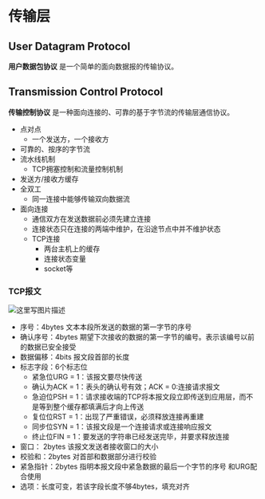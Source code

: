 # 传输层

## User Datagram Protocol

__用户数据包协议__ 是一个简单的面向数据报的传输协议。


## Transmission Control Protocol

__传输控制协议__ 是一种面向连接的、可靠的基于字节流的传输层通信协议。

* 点对点
    * 一个发送方，一个接收方
* 可靠的、按序的字节流
* 流水线机制
    * TCP拥塞控制和流量控制机制
* 发送方/接收方缓存
* 全双工
    * 同一连接中能够传输双向数据流
* 面向连接
    * 通信双方在发送数据前必须先建立连接
    * 连接状态只在连接的两端中维护，在沿途节点中并不维护状态
    * TCP连接
        * 两台主机上的缓存
        * 连接状态变量
        * socket等

### TCP报文

![这里写图片描述](http://img.blog.csdn.net/20170529143355269?watermark/2/text/aHR0cDovL2Jsb2cuY3Nkbi5uZXQvSm9raTIzMw==/font/5a6L5L2T/fontsize/400/fill/I0JBQkFCMA==/dissolve/70/gravity/SouthEast)
* 序号：4bytes 文本本段所发送的数据的第一字节的序号
* 确认序号：4bytes 期望下次接收的数据的第一字节的编号。表示该编号以前的数据已安全接受
* 数据偏移：4bits 报文段首部的长度
* 标志字段：6个标志位
    * 紧急位URG = 1：该报文要尽快传送
    * 确认为ACK = 1：表头的确认号有效；ACK = 0:连接请求报文
    * 急迫位PSH = 1：请求接收端的TCP将本报文段立即传送到应用层，而不是等到整个缓存都填满后才向上传送
    * 复位位RST = 1：出现了严重错误，必须释放连接再重建
    * 同步位SYN = 1：该报文段是一个连接请求或连接响应报文
    * 终止位FIN = 1：要发送的字符串已经发送完毕，并要求释放连接
* 窗口： 2bytes 该报文发送者接收窗口的大小
* 校验和：2bytes 对首部和数据部分进行校验
* 紧急指针：2bytes 指明本报文段中紧急数据的最后一个字节的序号 和URG配合使用
* 选项：长度可变，若该字段长度不够4bytes，填充对齐
